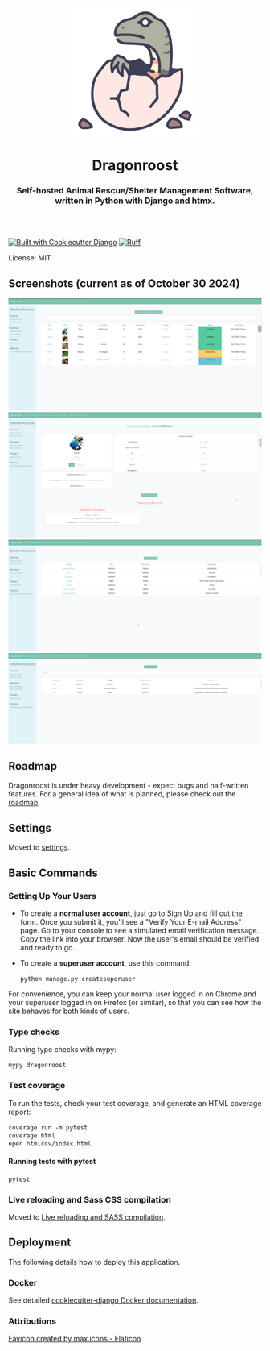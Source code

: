 <div align="center">
    <img src="dragonroost/static/images/favicons/dinosaur-egg-256.png" width="auto" alt="Dragonroost Logo">
</div>
<h1 align="center">
    Dragonroost
</h1>
<h3 align="center">
    Self-hosted Animal Rescue/Shelter Management Software, written in Python with Django and htmx.
</h3>
<br>
<br>

[![Built with Cookiecutter Django](https://img.shields.io/badge/built%20with-Cookiecutter%20Django-ff69b4.svg?logo=cookiecutter)](https://github.com/cookiecutter/cookiecutter-django/)
[![Ruff](https://img.shields.io/endpoint?url=https://raw.githubusercontent.com/astral-sh/ruff/main/assets/badge/v2.json)](https://github.com/astral-sh/ruff)

License: MIT

## Screenshots (current as of October 30 2024)

![Dragonroost Homepage](example/screenshots/dragonroost-dashboard.png)
![Dragonroost Animal Detail Page](example/screenshots/dragonroost-animal-detail.png)
![Dragonroost Species List Page](example/screenshots/dragonroost-species-list.png)
![Dragonroost People List Page](example/screenshots/dragonroost-people-list.png)

## Roadmap

Dragonroost is under heavy development - expect bugs and half-written features. For a general idea of what is planned, please check out the [roadmap](ROADMAP.md).

## Settings

Moved to [settings](http://cookiecutter-django.readthedocs.io/en/latest/settings.html).

## Basic Commands

### Setting Up Your Users

- To create a **normal user account**, just go to Sign Up and fill out the form. Once you submit it, you'll see a "Verify Your E-mail Address" page. Go to your console to see a simulated email verification message. Copy the link into your browser. Now the user's email should be verified and ready to go.

- To create a **superuser account**, use this command:

      python manage.py createsuperuser

For convenience, you can keep your normal user logged in on Chrome and your superuser logged in on Firefox (or similar), so that you can see how the site behaves for both kinds of users.

### Type checks

Running type checks with mypy:

    mypy dragonroost

### Test coverage

To run the tests, check your test coverage, and generate an HTML coverage report:

    coverage run -m pytest
    coverage html
    open htmlcov/index.html

#### Running tests with pytest

    pytest

### Live reloading and Sass CSS compilation

Moved to [Live reloading and SASS compilation](https://cookiecutter-django.readthedocs.io/en/latest/developing-locally.html#sass-compilation-live-reloading).

## Deployment

The following details how to deploy this application.

### Docker

See detailed [cookiecutter-django Docker documentation](http://cookiecutter-django.readthedocs.io/en/latest/deployment-with-docker.html).

### Attributions

[Favicon created by max.icons - Flaticon](https://www.flaticon.com/free-icons/dino)

